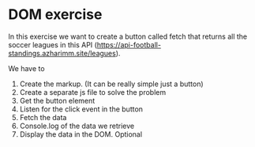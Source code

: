 # DOM exercise

In this exercise we want to create a button called fetch that returns all the soccer leagues in this API (https://api-football-standings.azharimm.site/leagues).

We have to

1. Create the markup. (It can be really simple just a button)
2. Create a separate js file to solve the problem
3. Get the button element
4. Listen for the click event in the button
5. Fetch the data
6. Console.log of the data we retrieve
7. Display the data in the DOM. Optional
